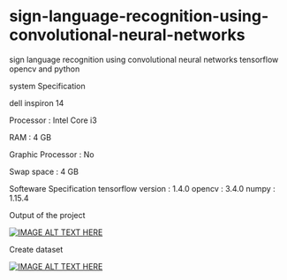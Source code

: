 # sign-language-recognition-using-convolutional-neural-networks
sign language recognition using convolutional neural networks tensorflow opencv and python

system Specification

dell inspiron 14

Processor : Intel Core i3

RAM : 4 GB

Graphic Processor : No

Swap space : 4 GB


Softeware Specification
tensorflow version : 1.4.0
opencv : 3.4.0
numpy : 1.15.4


 Output of the project

[![IMAGE ALT TEXT HERE](https://img.youtube.com/vi/3TOiZiPHpTU/0.jpg)](https://www.youtube.com/watch?v=3TOiZiPHpTU&t=7s)


Create dataset

[![IMAGE ALT TEXT HERE](https://img.youtube.com/vi/6H-YQlrgn6U/0.jpg)](https://www.youtube.com/watch?v=6H-YQlrgn6U&t=7s)


